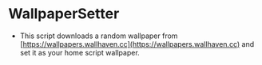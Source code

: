 # WallpaperSetter

* This script downloads a random wallpaper from [https://wallpapers.wallhaven.cc](https://wallpapers.wallhaven.cc) and set it as your home script wallpaper.